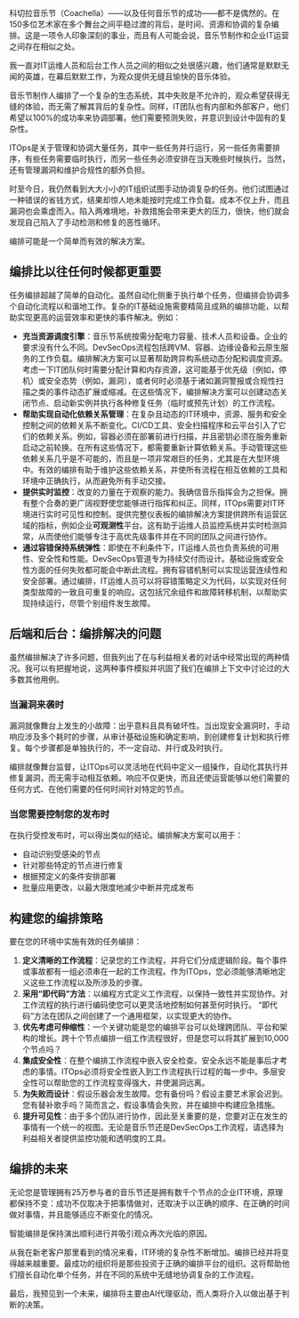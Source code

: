 科切拉音乐节（Coachella）——以及任何音乐节的成功——都不是偶然的。在150多位艺术家在多个舞台之间平稳过渡的背后，是时间、资源和协调的复杂编排。这是一项令人印象深刻的事业，而且有人可能会说，音乐节制作和企业IT运营之间存在相似之处。

我一直对IT运维人员和后台工作人员之间的相似之处很感兴趣，他们通常是默默无闻的英雄，在幕后默默工作，为观众提供无缝且愉快的音乐体验。

音乐节制作人编排了一个复杂的生态系统，其中失败是不允许的，观众希望获得无缝的体验，而无需了解其背后的复杂性。同样，IT团队也有内部和外部客户，他们希望以100%的成功率来协调部署。他们需要预测失败，并意识到设计中固有的复杂性。

ITOps是关于管理和协调大量任务，其中一些任务并行运行，另一些任务需要排序，有些任务需要临时执行，而另一些任务必须安排在当天晚些时候执行。当然，还有管理漏洞和维护合规性的额外负担。

时至今日，我仍然看到大大小小的IT组织试图手动协调复杂的任务。他们试图通过一种错误的省钱方式，结果却惊人地未能按时完成工作负载。成本不仅上升，而且漏洞也会乘虚而入。陷入两难境地，补救措施会带来更大的压力，很快，他们就会发现自己陷入了手动检测和修复的恶性循环。

编排可能是一个简单而有效的解决方案。

## **编排比以往任何时候都更重要**

任务编排超越了简单的自动化。虽然自动化侧重于执行单个任务，但编排会协调多个自动化流程以和谐地工作。复杂的IT基础设施需要精简且成熟的编排功能，以帮助实现更高的运营效率和更快的事件解决。例如：

* **充当资源调度引擎**：音乐节系统按需分配电力容量、技术人员和设备。企业的要求没有什么不同。DevSecOps流程包括跨VM、容器、边缘设备和云原生服务的工作负载。编排解决方案可以显著帮助跨异构系统动态分配和调度资源。考虑一下IT团队何时需要分配计算和内存资源，这可能基于优先级（例如，停机）或安全态势（例如，漏洞），或者何时必须基于诸如漏洞警报或合规性扫描之类的事件动态扩展或缩减。在这些情况下，编排解决方案可以创建动态关闭节点、启动新实例并执行各种修复任务（临时或预先计划）的工作流程。
* **帮助实现自动化依赖关系管理**：在复杂且动态的IT环境中，资源、服务和安全控制之间的依赖关系不断变化。CI/CD工具、安全扫描程序和云平台引入了它们的依赖关系。例如，容器必须在部署前进行扫描，并且密钥必须在服务重新启动之前轮换。在所有这些情况下，都需要重新计算依赖关系。手动管理这些依赖关系几乎是不可能的，而且是一项非常艰巨的任务，尤其是在大型环境中。有效的编排有助于维护这些依赖关系，并使所有流程在相互依赖的工具和环境中正确执行，从而避免所有手动交接。
* **提供实时监控**：改变的力量在于观察的能力。我确信音乐指挥会为之担保。拥有整个合奏的更广阔视野使您能够进行指挥和纠正。同样，ITOps需要对IT环境进行实时可见性和控制。提供完整仪表板的编排解决方案提供跨所有运营区域的指标，例如企业**可观测性**平台。这有助于运维人员监控系统并实时检测异常，从而使他们能够专注于高优先级事件并在不同的团队之间进行协作。
* **通过容错保持系统弹性**：即使在不利条件下，IT运维人员也负责系统的可用性、安全性和性能。DevSecOps管道专为持续交付而设计。基础设施或安全性方面的任何失败都可能会中断此流程。拥有容错机制可以实现运营连续性和安全部署。通过编排，IT运维人员可以将容错策略定义为代码，以实现对任何类型故障的一致且可重复的响应。这包括冗余组件和故障转移机制，以帮助实现持续运行，尽管个别组件发生故障。

## **后端和后台：编排解决的问题**

虽然编排解决了许多问题，但我列出了在与利益相关者的对话中经常出现的两种情况。我可以有把握地说，这两种事件模拟并巩固了我们在编排上下文中讨论过的大多数其他用例。

### **当漏洞来袭时**

漏洞就像舞台上发生的小故障：出乎意料且具有破坏性。当出现安全漏洞时，手动响应涉及多个耗时的步骤，从审计基础设施和确定影响，到创建修复计划和执行修复。每个步骤都是单独执行的，不一定自动、并行或及时执行。

编排就像舞台监督，让ITOps可以灵活地在代码中定义一组操作，自动化其执行并修复漏洞，而无需手动相互依赖。响应不仅更快，而且还使运营能够以他们需要的任何方式、在他们需要的任何时间针对特定的节点。

### **当您需要控制您的发布时**

在执行受控发布时，可以得出类似的结论。编排解决方案可以用于：

* 自动识别受感染的节点
* 针对那些特定的节点进行修复
* 根据预定义的条件安排部署
* 批量应用更改，以最大限度地减少中断并完成发布

## **构建您的编排策略**

要在您的环境中实施有效的任务编排：

1. **定义清晰的工作流程**：记录您的工作流程，并将它们分成逻辑阶段。每个事件或事故都有一组必须串在一起的工作流程。作为ITOps，您必须能够清晰地定义这些工作流程以及所涉及的步骤。
2. **采用“即代码”方法**：以编程方式定义工作流程，以保持一致性并实现协作。对工作流程的执行进行编码使您可以更灵活地控制如何甚至何时执行。 “即代码”方法在团队之间创建了一个通用框架，以实现更大的协作。
3. **优先考虑可伸缩性**：一个关键功能是您的编排平台可以处理跨团队、平台和架构的增长。跨十个节点编排一组工作流程很好，但是您可以将其扩展到10,000个节点吗？
4. **集成安全性**：在整个编排工作流程中嵌入安全检查。安全永远不能是事后才考虑的事情。ITOps必须将安全性嵌入到工作流程执行过程的每一步中。多层安全性可以帮助您的工作流程变得强大，并使漏洞远离。
5. **为失败而设计**：假设乐器会发生故障。您有备份吗？假设主要艺术家会迟到。您有替补歌手吗？简而言之，假设事情会失败，并在编排中构建应急措施。
6. **提升可见性**：由于多个团队进行协作，因此至关重要的是，您要对正在发生的事情有一个统一的视图。无论是音乐节还是DevSecOps工作流程，请选择为利益相关者提供监控功能和透明度的工具。

## **编排的未来**

无论您是管理拥有25万参与者的音乐节还是拥有数千个节点的企业IT环境，原理都保持不变：成功不仅取决于把事情做对，还取决于以正确的顺序、在正确的时间做对事情，并且能够适应不断变化的情况。

智能编排是保持演出顺利进行并吸引观众再次光临的原因。

从我在新老客户那里看到的情况来看，IT环境的复杂性不断增加。编排已经并将变得越来越重要。最成功的组织将是那些投资于正确的编排平台的组织。这将帮助他们擅长自动化单个任务，并在不同的系统中无缝地协调复杂的工作流程。

最后，我预见到一个未来，编排将主要由AI代理驱动，而人类将介入以做出基于判断的决策。